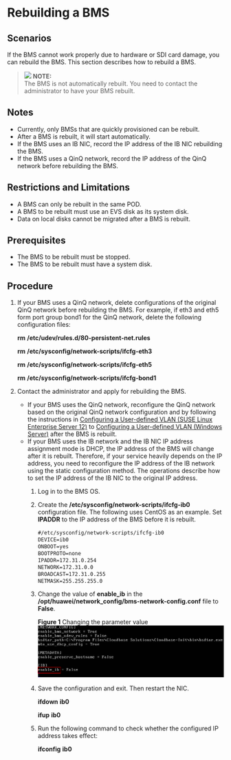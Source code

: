 # Rebuilding a BMS<a name="EN-US_TOPIC_0095819241"></a>

## Scenarios<a name="section60394636111543"></a>

If the BMS cannot work properly due to hardware or SDI card damage, you can rebuild the BMS. This section describes how to rebuild a BMS.

>![](/images/icon-note.gif) **NOTE:**   
>The BMS is not automatically rebuilt. You need to contact the administrator to have your BMS rebuilt.  

## Notes<a name="section37447471165714"></a>

-   Currently, only BMSs that are quickly provisioned can be rebuilt.
-   After a BMS is rebuilt, it will start automatically.
-   If the BMS uses an IB NIC, record the IP address of the IB NIC rebuilding the BMS.
-   If the BMS uses a QinQ network, record the IP address of the QinQ network before rebuilding the BMS.

## Restrictions and Limitations<a name="section4500313111616"></a>

-   A BMS can only be rebuilt in the same POD.
-   A BMS to be rebuilt must use an EVS disk as its system disk.
-   Data on local disks cannot be migrated after a BMS is rebuilt.

## Prerequisites<a name="section2641260214160"></a>

-   The BMS to be rebuilt must be stopped.
-   The BMS to be rebuilt must have a system disk.

## Procedure<a name="section1234316614565"></a>

1.  If your BMS uses a QinQ network, delete configurations of the original QinQ network before rebuilding the BMS. For example, if eth3 and eth5 form port group bond1 for the QinQ network, delete the following configuration files:

    **rm** **/etc/udev/rules.d/80-persistent-net.rules**

    **rm** **/etc/sysconfig/network-scripts/ifcfg-eth3**

    **rm** **/etc/sysconfig/network-scripts/ifcfg-eth5**

    **rm** **/etc/sysconfig/network-scripts/ifcfg-bond1**

2.  Contact the administrator and apply for rebuilding the BMS.
    -   If your BMS uses the QinQ network, reconfigure the QinQ network based on the original QinQ network configuration and by following the instructions in  [Configuring a User-defined VLAN \(SUSE Linux Enterprise Server 12\)](configuring-a-user-defined-vlan-(suse-linux-enterprise-server-12).md)  to  [Configuring a User-defined VLAN \(Windows Server\)](configuring-a-user-defined-vlan-(windows-server).md)  after the BMS is rebuilt.
    -   If your BMS uses the IB network and the IB NIC IP address assignment mode is DHCP, the IP address of the BMS will change after it is rebuilt. Therefore, if your service heavily depends on the IP address, you need to reconfigure the IP address of the IB network using the static configuration method. The operations describe how to set the IP address of the IB NIC to the original IP address.
        1.  Log in to the BMS OS.
        2.  Create the  **/etc/sysconfig/network-scripts/ifcfg-ib0**  configuration file. The following uses CentOS as an example. Set  **IPADDR**  to the IP address of the BMS before it is rebuilt.

            ```
            #/etc/sysconfig/network-scripts/ifcfg-ib0
            DEVICE=ib0
            ONBOOT=yes
            BOOTPROTO=none
            IPADDR=172.31.0.254
            NETWORK=172.31.0.0
            BROADCAST=172.31.0.255
            NETMASK=255.255.255.0
            ```

        3.  Change the value of  **enable\_ib**  in the  **/opt/huawei/network\_config/bms-network-config.conf**  file to  **False**.

            **Figure  1**  Changing the parameter value<a name="fig33321881271"></a>  
            ![](figures/changing-the-parameter-value.png "changing-the-parameter-value")

        4.  Save the configuration and exit. Then restart the NIC.

            **ifdown** **ib0**

            **ifup** **ib0**

        5.  Run the following command to check whether the configured IP address takes effect:

            **ifconfig** **ib0**




